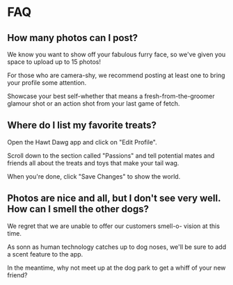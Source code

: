 # FAQ

## How many photos can I post?

We know you want to show off your fabulous furry face, so we've given you 
space to upload up to 15 photos!

For those who are camera-shy, we recommend posting at least one to bring
your profile some attention.

Showcase your best self-whether that means a fresh-from-the-groomer glamour
shot or an action shot from your last game of fetch.

## Where do I list my favorite treats?

Open the Hawt Dawg app and click on "Edit Profile".

Scroll down to the section called "Passions" and tell 
potential mates and friends all about the treats and toys
that make your tail wag.

When you're done, click "Save Changes" to show the world.

## Photos are nice and all, but I don't see very well. How can I smell the other dogs?

We regret that we are unable to offer our customers smell-o-
vision at this time.

As sonn as human technology catches up to dog noses, we'll be
sure to add a scent feature to the app.

In the meantime, why not meet up at the dog park to get a whiff
of your new friend?